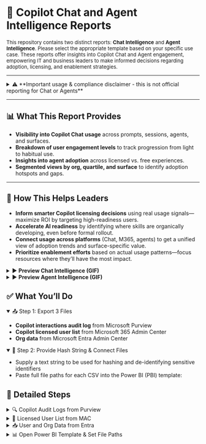 # 💬 Copilot Chat and Agent Intelligence Reports

<p style="font-size:small; font-weight:normal;">
This repository contains two distinct reports: <strong>Chat Intelligence</strong> and <strong>Agent Intelligence</strong>. Please select the appropriate template based on your specific use case. These reports offer insights into Copilot Chat and Agent engagement, empowering IT and business leaders to make informed decisions regarding adoption, licensing, and enablement strategies.
</p>

---

<details>
<summary>⚠️ **Important usage & compliance disclaimer - this is not official reporting for Chat or Agents**</summary>

Please note:  
The audit logs from Microsoft Purview are intended to support security and compliance use cases. While they provide visibility into Copilot interactions, they are **not intended** to serve as the official source for Copilot usage reporting. Metrics derived from this data—such as "prompt count" or "active users"—**may differ** from the usage reports provided directly by Microsoft and it may not be feasible to reconcile the differences.  
For the most accurate and reliable usage insights, users are encouraged to refer to data from the **Microsoft 365 Admin Center** and **Viva Insights**. Insights from this report are intended to highlight broad trends and patterns to guide adoption efforts and should not be used for exact or granular measurement.

While the tool helps customers better understand their data, Microsoft has **no visibility** into the data that customers input into this template/tool, nor does Microsoft have any control over how customers will use this template/tool in their environment.  
Customers are solely responsible for ensuring that their use of the template tool complies with all applicable laws and regulations, including those related to data privacy and security.  
**Microsoft disclaims any and all liability** arising from or related to customers' use of the template tool.

</details>

---


## 📊 What This Report Provides

- **Visibility into Copilot Chat usage** across prompts, sessions, agents, and surfaces.  
- **Breakdown of user engagement levels** to track progression from light to habitual use.  
- **Insights into agent adoption** across licensed vs. free experiences.  
- **Segmented views by org, quartile, and surface** to identify adoption hotspots and gaps.

---

## 🚀 How This Helps Leaders

- **Inform smarter Copilot licensing decisions** using real usage signals—maximize ROI by targeting high-readiness users.  
- **Accelerate AI readiness** by identifying where skills are organically developing, even before formal rollout.  
- **Connect usage across platforms** (Chat, M365, agents) to get a unified view of adoption trends and surface-specific value.  
- **Prioritize enablement efforts** based on actual usage patterns—focus resources where they’ll have the most impact.

<details closed>
  <summary>▶️ <b>Preview Chat Intelligence (GIF) </b></summary>

  <br>

  <img src="https://raw.githubusercontent.com/microsoft/CopilotChatAnalytics/refs/heads/main/Images/ChatIntelGIG.gif" alt="GitHub Copilot Engagement Preview" width="100%" />

</details>

<details closed>
  <summary>▶️ <b>Preview Agent Intelligence (GIF) </b></summary>

  <br>

  <img src="https://raw.githubusercontent.com/microsoft/CopilotChatAnalytics/refs/heads/main/Images/AgentIntelGif.gif" alt="GitHub Copilot Engagement Preview" width="100%" />

</details>


## ✅ What You’ll Do

<details open>
<summary>📤 Step 1: Export 3 Files</summary>

- **Copilot interactions audit log** from Microsoft Purview  
- **Copilot licensed user list** from Microsoft 365 Admin Center  
- **Org data** from Microsoft Entra Admin Center  

</details>

<details open>
<summary>🔐 Step 2: Provide Hash String & Connect Files</summary>

- Supply a text string to be used for hashing and de-identifying sensitive identifiers  
- Paste full file paths for each CSV into the Power BI (PBI) template:
  
</details>



## 📁 Detailed Steps

<details>
<summary>🔍 Copilot Audit Logs from Purview</summary>

- Go to: [security.microsoft.com](https://security.microsoft.com)  
  - In the left pane, scroll down and click **Audit**  
  - Ensure you have appropriate compliance roles (e.g., **Audit Reader**). If not, contact your IT admin  
- In **Activities > Friendly Names**, select:  
  `Copilot Activities – Interacted with Copilot`  
- Set a **Date Range** (recommended: 3–6 months)  
- Give your search a name and click **Search**  
  - Once the status changes to **Completed**, click into it  
- Select **Export > Download all results**

📖 Learn more: [Export, configure, and view audit log records – Microsoft Learn](https://learn.microsoft.com/en-us/microsoft-365/compliance/audit-log-search)

</details>

<details>
<summary>👤 Licensed User List from MAC</summary>

- Go to: [admin.microsoft.com](https://admin.microsoft.com)  
  - Log in as a **Microsoft 365 Global Administrator**  
- To unhide usernames in MAC reports:  
  - Go to **Settings > Org Settings**, then under the **Services** tab, choose **Reports**  
  - Deselect **Display concealed user, group, site names in all reports**  
  - Click **Save changes**  
- Navigate to: **Reports > Usage > Microsoft 365 Copilot**  
- In the **Readiness** tab, scroll to **Copilot Readiness Details**  
  - Select column: `Has Copilot license assigned`  
- Click the ellipsis (`...`) and choose **Export** to download the file as `.csv`

📖 Learn more: [Microsoft 365 Copilot Readiness Report – Microsoft Learn](https://learn.microsoft.com/en-us/microsoft-365/admin/activity-reports/microsoft-365-copilot-readiness)

</details>

<details>
<summary>📥 User and Org Data from Entra</summary>

1. Sign in to the [Microsoft Entra admin center](https://entra.microsoft.com)  
2. In the left-hand navigation, go to: `Identity ➝ Users`  
3. Select **All users**  
4. Click the **“Download users”** button (in the toolbar or under the `...` menu)  
5. In the download dialog:  
   - Select the attributes to include in the CSV  
   - **Required fields**:  
     - `UserPrincipalName`  
     - `Department`  
   - **Optional fields**:  
     - Choose as appropriate  
6. Choose **CSV format** and click **Download**

📖 Learn more: [Download a list of users – Microsoft Learn](https://learn.microsoft.com/en-us/entra/identity/users/users-bulk-download)  
💡 _Note: Avoid downloading non-essential attributes as it can degrade performance._

</details>

<details>
<summary>📊 Open Power BI Template & Set File Paths</summary>

- Download the provided Power BI report template (`.PBIT`)
- Select Agent Usage template for analyzing agents and Chat Intelligence for deep analysis on Chat interactions  
- Open the `.pbit` file in **Power BI Desktop**  
- When prompted, paste in the full file paths for the three CSVs you downloaded:  
  - `Copilot_Activities.csv`  
  - `Copilot_Licensed_Users.csv`  
  - `Org_Data.csv`  
- Provide a text string to hash and obfuscate identifiers. This will deidentify sensitive data and makes it easier to share.
- This will connect the template to your data and begin processing

</details>
